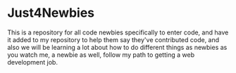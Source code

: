 # Just4Newbies
This is a repository for all code newbies specifically to enter code, and have it added to my repository to help them say they've contributed code, and also we will be learning a lot about how to do different things as newbies as you watch me, a newbie as well, follow my path to getting a web development job.
